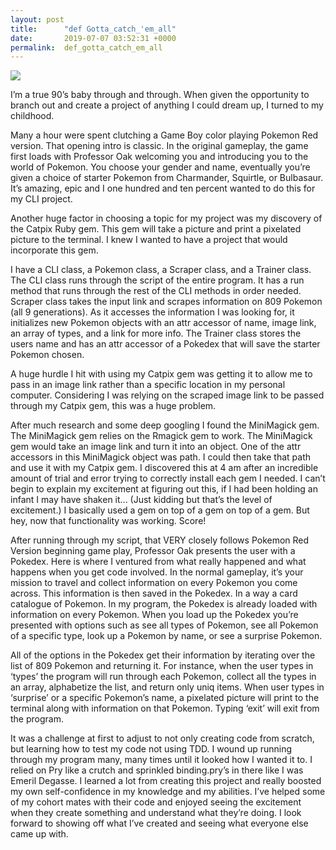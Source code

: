 ```yaml
---
layout: post
title:      "def Gotta_catch_'em_all"
date:       2019-07-07 03:52:31 +0000
permalink:  def_gotta_catch_em_all
---
```


![](https://imgur.com/tVp8h2P)

I’m a true 90’s baby through and through. When given the opportunity to branch out and create a project of anything I could dream up, I turned to my childhood.

Many a hour were spent clutching a Game Boy color playing Pokemon Red version. That opening intro is classic. In the original gameplay, the game first loads with Professor Oak welcoming you and introducing you to the world of Pokemon. You choose your gender and name, eventually you’re given a choice of starter Pokemon from Charmander, Squirtle, or Bulbasaur. It’s amazing, epic and I one hundred and ten percent wanted to do this for my CLI project.

Another huge factor in choosing a topic for my project was my discovery of the Catpix Ruby gem. This gem will take a picture and print a pixelated picture to the terminal. I knew I wanted to have a project that would incorporate this gem.

I have a CLI class, a Pokemon class, a Scraper class, and a Trainer class. The CLI class runs through the script of the entire program. It has a run method that runs through the rest of the CLI methods in order needed. Scraper class takes the input link and scrapes information on 809 Pokemon (all 9 generations). As it accesses the information I was looking for, it initializes new Pokemon objects with an attr accessor of name, image link, an array of types, and a link for more info. The Trainer class stores the users name and has an attr accessor of a Pokedex that will save the starter Pokemon chosen.

A huge hurdle I hit with using my Catpix gem was getting it to allow me to pass in an image link rather than a specific location in my personal computer. Considering I was relying on the scraped image link to be passed through my Catpix gem, this was a huge problem.

After much research and some deep googling I found the MiniMagick gem. The MiniMagick gem relies on the Rmagick gem to work. The MiniMagick gem would take an image link and turn it into an object. One of the attr accessors in this MiniMagick object was path. I could then take that path and use it with my Catpix gem. I discovered this at 4 am after an incredible amount of trial and error trying to correctly install each gem I needed. I can’t begin to explain my excitement at figuring out this, if I had been holding an infant I may have shaken it... (Just kidding but that’s the level of excitement.) I basically used a gem on top of a gem on top of a gem. But hey, now that functionality was working. Score!

After running through my script, that VERY closely follows Pokemon Red Version beginning game play, Professor Oak presents the user with a Pokedex. Here is where I ventured from what really happened and what happens when you get code involved. In the normal gameplay, it’s your mission to travel and collect information on every Pokemon you come across. This information is then saved in the Pokedex. In a way a card catalogue of Pokemon. In my program, the Pokedex is already loaded with information on every Pokemon. When you load up the Pokedex you’re presented with options such as see all types of Pokemon, see all Pokemon of a specific type, look up a Pokemon by name, or see a surprise Pokemon.

All of the options in the Pokedex get their information by iterating over the list of 809 Pokemon and returning it. For instance, when the user types in ‘types’ the program will run through each Pokemon, collect all the types in an array, alphabetize the list, and return only uniq items. When user types in ‘surprise’ or a specific Pokemon’s name, a pixelated picture will print to the terminal along with information on that Pokemon. Typing ‘exit’ will exit from the program.

It was a challenge at first to adjust to not only creating code from scratch, but learning how to test my code not using TDD. I wound up running through my program many, many times until it looked how I wanted it to. I relied on Pry like a crutch and sprinkled binding.pry’s in there like I was Emeril Degasse. I learned a lot from creating this project and really boosted my own self-confidence in my knowledge and my abilities. I’ve helped some of my cohort mates with their code and enjoyed seeing the excitement when they create something and understand what they’re doing. I look forward to showing off what I’ve created and seeing what everyone else came up with.
